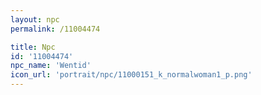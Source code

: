 ```yaml
---
layout: npc
permalink: /11004474

title: Npc
id: '11004474'
npc_name: 'Wentid'
icon_url: 'portrait/npc/11000151_k_normalwoman1_p.png'
---
```

